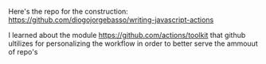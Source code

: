 

Here's the repo for the construction: https://github.com/diogojorgebasso/writing-javascript-actions

I learned about the module https://github.com/actions/toolkit that github ultilizes for personalizing the workflow
in order to better serve the ammouut of repo's
